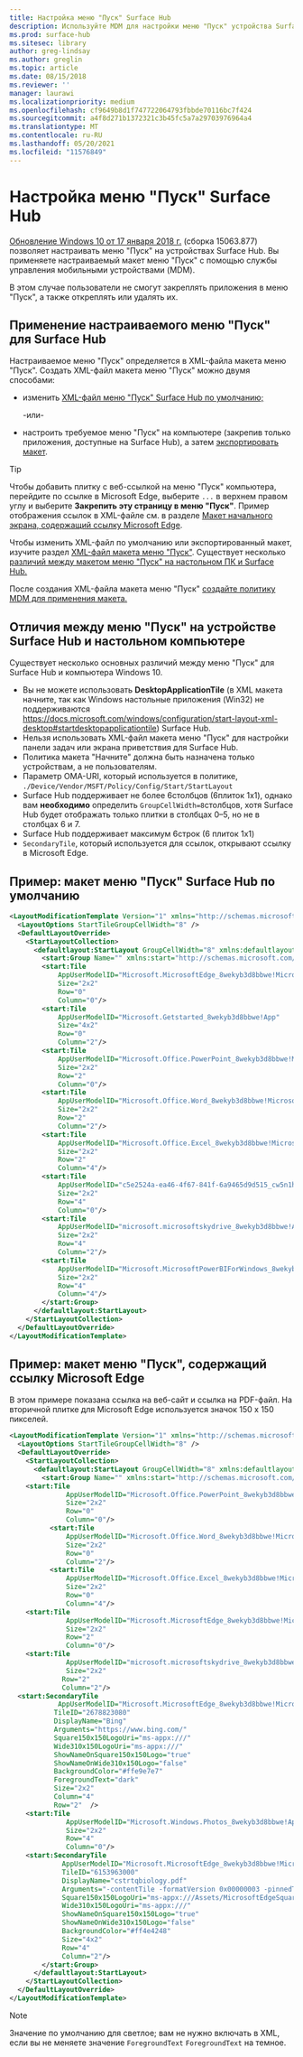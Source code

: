```yaml
---
title: Настройка меню "Пуск" Surface Hub
description: Используйте MDM для настройки меню "Пуск" устройства Surface Hub.
ms.prod: surface-hub
ms.sitesec: library
author: greg-lindsay
ms.author: greglin
ms.topic: article
ms.date: 08/15/2018
ms.reviewer: ''
manager: laurawi
ms.localizationpriority: medium
ms.openlocfilehash: cf9649b8d1f747722064793fbbde70116bc7f424
ms.sourcegitcommit: a4f8d271b1372321c3b45fc5a7a29703976964a4
ms.translationtype: MT
ms.contentlocale: ru-RU
ms.lasthandoff: 05/20/2021
ms.locfileid: "11576849"
---
```

# <a name="configure-surface-hub-start-menu"></a>Настройка меню "Пуск" Surface Hub

[Обновление Windows 10 от 17 января 2018 г.](https://support.microsoft.com/help/4057144) (сборка 15063.877) позволяет настраивать меню "Пуск" на устройствах Surface Hub. Вы применяете настраиваемый макет меню "Пуск" с помощью службы управления мобильными устройствами (MDM).

В этом случае пользователи не смогут закреплять приложения в меню "Пуск", а также откреплять или удалять их. 

## <a name="how-to-apply-a-customized-start-menu-to-surface-hub"></a>Применение настраиваемого меню "Пуск" для Surface Hub

Настраиваемое меню "Пуск" определяется в XML-файла макета меню "Пуск". Создать XML-файл макета меню "Пуск" можно двумя способами:

- изменить [XML-файл меню "Пуск" Surface Hub по умолчанию;](#default)

    -или-

- настроить требуемое меню "Пуск" на компьютере (закрепив только приложения, доступные на Surface Hub), а затем [экспортировать макет](https://docs.microsoft.com/windows/configuration/customize-and-export-start-layout#export-the-start-layout).

>[!TIP]
>Чтобы добавить плитку с веб-ссылкой на меню "Пуск" компьютера, перейдите по ссылке в Microsoft Edge, выберите `...` в верхнем правом углу и выберите **Закрепить эту страницу в меню "Пуск"**. Пример отображения ссылок в XML-файле см. в разделе [Макет начального экрана, содержащий ссылку Microsoft Edge](#edge).

Чтобы изменить XML-файл по умолчанию или экспортированный макет, изучите раздел [XML-файл макета меню "Пуск"](https://docs.microsoft.com/windows/configuration/start-layout-xml-desktop). Существует несколько [различий между макетом меню "Пуск" на настольном ПК и Surface Hub.](#differences)

После создания XML-файла макета меню "Пуск" [создайте политику MDM для применения макета.](https://docs.microsoft.com/windows/configuration/customize-windows-10-start-screens-by-using-mobile-device-management#a-href-idbkmk-domaingpodeploymentacreate-a-policy-for-your-customized-start-layout)

<span id="differences" />

## <a name="differences-between-surface-hub-and-desktop-start-menu"></a>Отличия между меню "Пуск" на устройстве Surface Hub и настольном компьютере

Существует несколько основных различий между меню "Пуск" для Surface Hub и компьютера Windows 10.

- Вы не можете использовать **DesktopApplicationTile** (в XML макета начните, так как Windows настольные приложения (Win32) не поддерживаются https://docs.microsoft.com/windows/configuration/start-layout-xml-desktop#startdesktopapplicationtile) Surface Hub.
- Нельзя использовать XML-файл макета меню "Пуск" для настройки панели задач или экрана приветствия для Surface Hub.  
- Политика макета "Начните" должна быть назначена только устройствам, а не пользователям.
- Параметр OMA-URI, который используется в политике, `./Device/Vendor/MSFT/Policy/Config/Start/StartLayout`
- Surface Hub поддерживает не более 6столбцов (6плиток 1x1), однако вам **необходимо** определить `GroupCellWidth=8`столбцов, хотя Surface Hub будет отображать только плитки в столбцах 0–5, но не в столбцах 6 и 7.
- Surface Hub поддерживает максимум 6строк (6 плиток 1x1)
- `SecondaryTile`, который используется для ссылок, открывают ссылку в Microsoft Edge.


<span id="default" />

## <a name="example-default-surface-hub-start-layout"></a>Пример: макет меню "Пуск" Surface Hub по умолчанию

```xml
<LayoutModificationTemplate Version="1" xmlns="http://schemas.microsoft.com/Start/2014/LayoutModification">
  <LayoutOptions StartTileGroupCellWidth="8" />
  <DefaultLayoutOverride>
    <StartLayoutCollection>
      <defaultlayout:StartLayout GroupCellWidth="8" xmlns:defaultlayout="http://schemas.microsoft.com/Start/2014/FullDefaultLayout">
        <start:Group Name="" xmlns:start="http://schemas.microsoft.com/Start/2014/StartLayout">
        <start:Tile
            AppUserModelID="Microsoft.MicrosoftEdge_8wekyb3d8bbwe!MicrosoftEdge"
            Size="2x2"
            Row="0"
            Column="0"/>
        <start:Tile
            AppUserModelID="Microsoft.Getstarted_8wekyb3d8bbwe!App"
            Size="4x2"
            Row="0"
            Column="2"/>
        <start:Tile
            AppUserModelID="Microsoft.Office.PowerPoint_8wekyb3d8bbwe!Microsoft.pptim"
            Size="2x2"
            Row="2"
            Column="0"/>
        <start:Tile
            AppUserModelID="Microsoft.Office.Word_8wekyb3d8bbwe!Microsoft.Word"
            Size="2x2"
            Row="2"
            Column="2"/>
        <start:Tile
            AppUserModelID="Microsoft.Office.Excel_8wekyb3d8bbwe!Microsoft.Excel"
            Size="2x2"
            Row="2"
            Column="4"/>
        <start:Tile
            AppUserModelID="c5e2524a-ea46-4f67-841f-6a9465d9d515_cw5n1h2txyewy!App"
            Size="2x2"
            Row="4"
            Column="0"/>
        <start:Tile
            AppUserModelID="microsoft.microsoftskydrive_8wekyb3d8bbwe!App"
            Size="2x2"
            Row="4"
            Column="2"/>
        <start:Tile
            AppUserModelID="Microsoft.MicrosoftPowerBIForWindows_8wekyb3d8bbwe!Microsoft.MicrosoftPowerBIForWindows"
            Size="2x2"
            Row="4"
            Column="4"/>
        </start:Group>
      </defaultlayout:StartLayout>
    </StartLayoutCollection>
  </DefaultLayoutOverride>
</LayoutModificationTemplate>
```

<span id="edge" />

## <a name="example-start-layout-that-includes-a-microsoft-edge-link"></a>Пример: макет меню "Пуск", содержащий ссылку Microsoft Edge

В этом примере показана ссылка на веб-сайт и ссылка на PDF-файл. На вторичной плитке для Microsoft Edge используется значок 150 x 150 пикселей.

```xml
<LayoutModificationTemplate Version="1" xmlns="http://schemas.microsoft.com/Start/2014/LayoutModification">
  <LayoutOptions StartTileGroupCellWidth="8" />
  <DefaultLayoutOverride>
    <StartLayoutCollection>
      <defaultlayout:StartLayout GroupCellWidth="8" xmlns:defaultlayout="http://schemas.microsoft.com/Start/2014/FullDefaultLayout">
        <start:Group Name="" xmlns:start="http://schemas.microsoft.com/Start/2014/StartLayout">
    <start:Tile
              AppUserModelID="Microsoft.Office.PowerPoint_8wekyb3d8bbwe!Microsoft.pptim"
              Size="2x2"
              Row="0"
              Column="0"/>
          <start:Tile
              AppUserModelID="Microsoft.Office.Word_8wekyb3d8bbwe!Microsoft.Word"
              Size="2x2"
              Row="0"
              Column="2"/>
          <start:Tile
              AppUserModelID="Microsoft.Office.Excel_8wekyb3d8bbwe!Microsoft.Excel"
              Size="2x2"
              Row="0"
              Column="4"/>
    <start:Tile
              AppUserModelID="Microsoft.MicrosoftEdge_8wekyb3d8bbwe!MicrosoftEdge"
              Size="2x2"
              Row="2"
              Column="0"/>
    <start:Tile
              AppUserModelID="microsoft.microsoftskydrive_8wekyb3d8bbwe!App"
              Size="2x2" 
             Row="2"
             Column="2"/>   
  <start:SecondaryTile
            AppUserModelID="Microsoft.MicrosoftEdge_8wekyb3d8bbwe!MicrosoftEdge"
           TileID="2678823080"
           DisplayName="Bing"
           Arguments="https://www.bing.com/"
           Square150x150LogoUri="ms-appx:///"
           Wide310x150LogoUri="ms-appx:///"
           ShowNameOnSquare150x150Logo="true"
           ShowNameOnWide310x150Logo="false"
           BackgroundColor="#ffe9e7e7"
           ForegroundText="dark"
           Size="2x2"
           Column="4"
           Row="2"  />
    <start:Tile
              AppUserModelID="Microsoft.Windows.Photos_8wekyb3d8bbwe!App"
              Size="2x2"
              Row="4"
              Column="0"/>
    <start:SecondaryTile
             AppUserModelID="Microsoft.MicrosoftEdge_8wekyb3d8bbwe!MicrosoftEdge"
             TileID="6153963000"
             DisplayName="cstrtqbiology.pdf"
             Arguments="-contentTile -formatVersion 0x00000003 -pinnedTimeLow 0x45b7376e -pinnedTimeHigh 0x01d2356c -securityFlags 0x00000000 -tileType 0x00000000 -url 0x0000003a https://www.ada.gov/regs2010/2010ADAStandards/Guidance_2010ADAStandards.pdf"
             Square150x150LogoUri="ms-appx:///Assets/MicrosoftEdgeSquare150x150.png"
             Wide310x150LogoUri="ms-appx:///" 
             ShowNameOnSquare150x150Logo="true"
             ShowNameOnWide310x150Logo="false"
             BackgroundColor="#ff4e4248"
             Size="4x2" 
             Row="4"
             Column="2"/>
        </start:Group>
      </defaultlayout:StartLayout>
    </StartLayoutCollection>
  </DefaultLayoutOverride>
</LayoutModificationTemplate>
```

>[!NOTE]
>Значение по умолчанию для светлое; вам не нужно включать в XML, если вы не меняете значение `ForegroundText` `ForegroundText` на темное.
